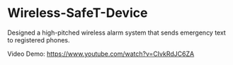 # Wireless-SafeT-Device
Designed a high-pitched wireless alarm system that sends emergency text to registered phones.


Video Demo: https://www.youtube.com/watch?v=CIvkRdJC6ZA
